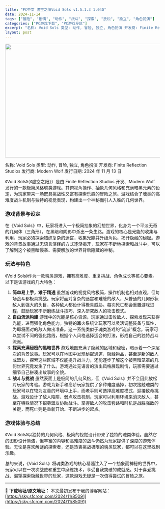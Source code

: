 ```yaml
---
title: "PC中文 虚空之阳Void Sols v1.5.1.3 1.04G"
date: 2024-11-14
tags: ["冒险", "剧情", "动作", "战斗", "探索", "放松", "独立", "角色扮演"]
categories: ["PC游戏下载", "PC游戏专区"]
excerpt: "名称: Void Sols 类型: 动作, 冒险, 独立, 角色扮演 开发商: Finite Reflection Studios 发行商: Modern Wolf 发行日期: 2024 年 11 月 13 日 《Void Sols》（《虚空之阳》）是由 Finite Reflection Stud&hellip;"
layout: post
---
```


<img class="aligncenter size-full wp-image-85092" src="https://sky.sfcrom.com/wp-content/uploads/2024/11/2024111404033330.webp" alt="" width="660" height="370" />

名称: Void Sols
类型: 动作, 冒险, 独立, 角色扮演
开发商: Finite Reflection Studios
发行商: Modern Wolf
发行日期: 2024 年 11 月 13 日

《Void Sols》（《虚空之阳》）是由 Finite Reflection Studios 开发、Modern Wolf 发行的一款极简风格魂类游戏。其俯视角操作、抽象几何风格和充满暗黑元素的设定，为玩家带来一场既具挑战性又富有探索乐趣的冒险之旅。游戏结合了魂类的高难度战斗机制与独特的视觉表现，构建出一个神秘而引人入胜的几何世界。
<h3>游戏背景与设定</h3>
在《Void Sols》中，玩家将进入一个极简抽象的幻想世界，化身为一个平淡无奇的几何体（三角形），在黑暗和阴影中杀出一条生路。游戏的核心是光能的收集与利用，玩家必须探索错综复杂的迷宫，收集光能并升级角色，揭开隐藏的秘密。游戏的背景故事通过无语言演绎的方式逐渐揭开，玩家在不断地探索和战斗中，可以了解到这个被黑暗侵袭、需要解放的世界背后隐藏的神秘。
<h3>玩法与特色</h3>
《Void Sols》作为一款魂类游戏，拥有高难度、重复挑战、角色成长等核心要素。以下是该游戏的几大特色：
<ol>
 	<li><strong>简单易上手，难于精通</strong>
虽然游戏的视觉风格极简，操作机制也相对直观，但每场战斗都极具挑战。玩家将面对复杂的迷宫和难缠的敌人，从普通的几何形状敌人到强大的头目，各种敌人都设计得极具威胁。每次死亡都会重置游戏进程，鼓励玩家不断磨练战斗技巧、深入研究敌人的攻击模式。</li>
 	<li><strong>自由流派构建</strong>
游戏中的光能是核心资源，玩家通过击败敌人、探索发现来获得光能，进而强化角色能力。独特的篝火系统让玩家可以灵活调整装备与属性，为即将面对的敌人做出准备。这一系统类似于魂类游戏的“流派”概念，玩家可以尝试不同的强化路线，根据个人风格选择适合的打法，形成自己的独特战斗流派。</li>
 	<li><strong>探索充满秘密的黑暗世界</strong>
游戏地图充满了隐藏的区域和秘密，暗示着一个深层次的背景故事。玩家可以在地图中发现秘密通道、隐藏物品，甚至是新的敌人或盟友，探索这些区域不仅能提升战斗力，还能逐步了解这个被黑暗笼罩的几何世界究竟发生了什么。游戏通过无语言的演出风格展现剧情，玩家需要通过细节自己拼凑出故事的全貌。</li>
 	<li><strong>战斗与挑战</strong>
虽然表面上是极简的几何风格，但《Void Sols》并不会因此放松对玩家的考验。游戏为新手和高阶玩家提供了多种难度选择，初次接触魂类的玩家可以在较为友善的环境中上手，而老手则可选择高难度模式，迎接致命挑战。游戏设计了敌人陷阱、弱点攻击机制，玩家可以利用环境来消灭敌人，甚至在特殊情况下招募盟友协助战斗。掌握敌人的攻击套路和时机是战胜强敌的关键，而死亡则是重新开始、不断进步的起点。</li>
</ol>
<h3>游戏体验与总结</h3>
《Void Sols》以独特的几何风格、极简的视觉设计带来了独特的魂类体验。虽然它的图形设计简洁，但丰富的内容和高难度的战斗仍然为玩家提供了深度的游戏体验。无论是喜欢解谜的探索者，还是热衷挑战极限的魂类玩家，都可以在这里找到乐趣。

总的来说，《Void Sols》将魂类游戏的核心精髓注入了一个抽象而神秘的世界中，玩家可以在一次次战败和重生中磨练技术，享受自我突破的成就感。对于喜爱挑战、渴望探索隐藏世界的玩家，这款游戏无疑是一次值得尝试的冒险之旅。

---
📖 **下载地址/原文地址：** 本文最初发布于我的博客网站：[https://sky.sfcrom.com/2024/11/85091](https://sky.sfcrom.com/2024/11/85091)

